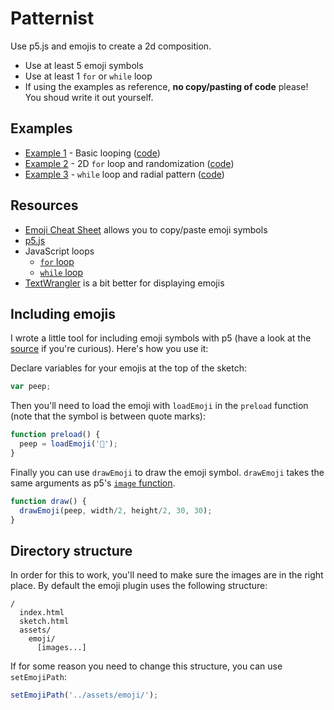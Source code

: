 Patternist
==========

Use p5.js and emojis to create a 2d composition.

* Use at least 5 emoji symbols
* Use at least 1 `for` or `while` loop
* If using the examples as reference, **no copy/pasting of code** please! You shoud write it out yourself.

Examples
---------

* [Example 1](https://amd-rutgers.github.io/patternist/example-1/) - Basic looping ([code](example-1/sketch.js))
* [Example 2](https://amd-rutgers.github.io/patternist/example-2/) - 2D `for` loop and randomization ([code](example-2/sketch.js))
* [Example 3](https://amd-rutgers.github.io/patternist/example-3/) - `while` loop and radial pattern ([code](example-3/sketch.js))

Resources
---------
* [Emoji Cheat Sheet](http://www.iemoji.com/emoji-cheat-sheet/all) allows you to copy/paste emoji symbols
* [p5.js](https://p5js.org/reference/)
* JavaScript loops
  * [`for` loop](https://www.w3schools.com/js/js_loop_for.asp)
  * [`while` loop](https://www.w3schools.com/js/js_loop_while.asp)
* [TextWrangler](http://www.barebones.com/products/TextWrangler/) is a bit better for displaying emojis

Including emojis
----------------

I wrote a little tool for including emoji symbols with p5 (have a look at the [source](libraries/p5.emoji.js) if you're curious). Here's how you use it:


Declare variables for your emojis at the top of the sketch:

```js
var peep;
```

Then you'll need to load the emoji with `loadEmoji` in the `preload` function (note that the symbol is between quote marks):

```js
function preload() {
  peep = loadEmoji('🐥');
}
```

Finally you can use `drawEmoji` to draw the emoji symbol. `drawEmoji` takes the same arguments as p5's [`image` function](http://p5js.org/reference/#/p5/image).


```js
function draw() {
  drawEmoji(peep, width/2, height/2, 30, 30);
}
```

Directory structure
-------------------

In order for this to work, you'll need to make sure the images are in the right place. By default the emoji plugin uses the following structure:

```
/
  index.html
  sketch.html
  assets/
    emoji/
      [images...]

```

If for some reason you need to change this structure, you can use `setEmojiPath`:

```js
setEmojiPath('../assets/emoji/');
```
